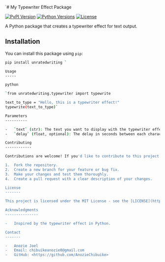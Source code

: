 `# My Typewriter Effect Package

[![PyPI Version](https://img.shields.io/pypi/v/my-typewriter-package.svg)](https://pypi.org/project/my-typewriter-package/)
[![Python Versions](https://img.shields.io/pypi/pyversions/my-typewriter-package.svg)](https://pypi.org/project/typewriter/)
[![License](https://img.shields.io/pypi/l/my-typewriter-package.svg)](https://github.com/AnozieChibuike/typewriter/blob/master/LICENSE)

A Python package that creates a typewriter effect for text output.

## Installation

You can install this package using `pip`:

```bash
pip install unratedwriting `

Usage
-----

python

`from unratedwriting.typewriter import typewrite

text_to_type = "Hello, this is a typewriter effect!"
typewrite(text_to_type)`

Parameters
----------

-   `text` (str): The text you want to display with the typewriter effect.
-   `delay` (float, optional): The delay in seconds between each character typing. Default is 0.05 seconds.

Contributing
------------

Contributions are welcome! If you'd like to contribute to this project, please follow these steps:

1.  Fork the repository.
2.  Create a new branch for your feature or bug fix.
3.  Make your changes and test them thoroughly.
4.  Create a pull request with a clear description of your changes.

License
-------

This project is licensed under the MIT License - see the [LICENSE](https://chat.openai.com/LICENSE) file for details.

Acknowledgments
---------------

-   Inspired by the typewriter effect in Python.

Contact
-------

-   Anozie Joel
-   Email: chibuikeanozie0@gmail.com
-   GitHub: <https://github.com/AnozieChibuike>